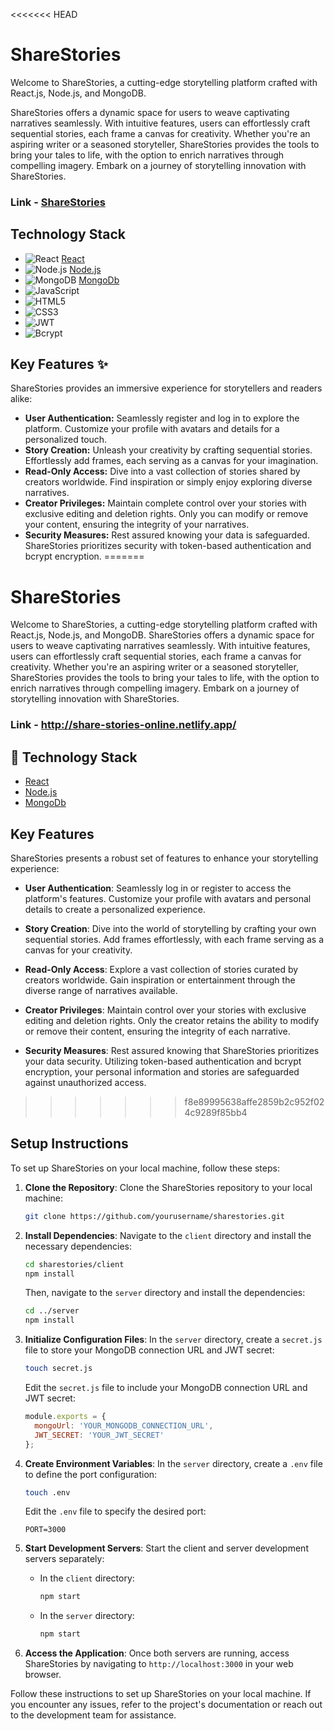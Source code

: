 <<<<<<< HEAD
# ShareStories

Welcome to ShareStories, a cutting-edge storytelling platform crafted with React.js, Node.js, and MongoDB.

ShareStories offers a dynamic space for users to weave captivating narratives seamlessly. With intuitive features, users can effortlessly craft sequential stories, each frame a canvas for creativity. Whether you're an aspiring writer or a seasoned storyteller, ShareStories provides the tools to bring your tales to life, with the option to enrich narratives through compelling imagery. Embark on a journey of storytelling innovation with ShareStories.

### Link - [ShareStories](http://share-stories-online.netlify.app/)

##  Technology Stack

- ![React](https://img.shields.io/badge/React-2021-blue.svg) [React](https://reactjs.org/)
- ![Node.js](https://img.shields.io/badge/Node.js-v18.8.0-green.svg) [Node.js](https://nodejs.org/en/)
- ![MongoDB](https://img.shields.io/badge/MongoDB-v6.0.0-light-green.svg) [MongoDb](https://www.mongodb.com/)
- ![JavaScript](https://img.shields.io/badge/JavaScript-ES6-yellow)
- ![HTML5](https://img.shields.io/badge/HTML5-semantic-orange)
- ![CSS3](https://img.shields.io/badge/CSS3-responsive-blue)
- ![JWT](https://img.shields.io/badge/JWT-token-orange)
- ![Bcrypt](https://img.shields.io/badge/Bcrypt-encryption-yellowgreen)

## Key Features ✨

ShareStories provides an immersive experience for storytellers and readers alike:

- **User Authentication:** Seamlessly register and log in to explore the platform. Customize your profile with avatars and details for a personalized touch.
- **Story Creation:** Unleash your creativity by crafting sequential stories. Effortlessly add frames, each serving as a canvas for your imagination.
- **Read-Only Access:** Dive into a vast collection of stories shared by creators worldwide. Find inspiration or simply enjoy exploring diverse narratives.
- **Creator Privileges:** Maintain complete control over your stories with exclusive editing and deletion rights. Only you can modify or remove your content, ensuring the integrity of your narratives.
- **Security Measures:** Rest assured knowing your data is safeguarded. ShareStories prioritizes security with token-based authentication and bcrypt encryption.
=======

# ShareStories

Welcome to ShareStories, a cutting-edge storytelling platform crafted with React.js, Node.js, and MongoDB. ShareStories offers a dynamic space for users to weave captivating narratives seamlessly. With intuitive features, users can effortlessly craft sequential stories, each frame a canvas for creativity. Whether you're an aspiring writer or a seasoned storyteller, ShareStories provides the tools to bring your tales to life, with the option to enrich narratives through compelling imagery. Embark on a journey of storytelling innovation with ShareStories.

### Link - http://share-stories-online.netlify.app/

## 🏁 Technology Stack

- [React](https://reactjs.org/)
- [Node.js](https://nodejs.org/en/)
- [MongoDb](https://www.mongodb.com/)

## Key Features

ShareStories presents a robust set of features to enhance your storytelling experience:

- **User Authentication**: Seamlessly log in or register to access the platform's features. Customize your profile with avatars and personal details to create a personalized experience.

- **Story Creation**: Dive into the world of storytelling by crafting your own sequential stories. Add frames effortlessly, with each frame serving as a canvas for your creativity.

- **Read-Only Access**: Explore a vast collection of stories curated by creators worldwide. Gain inspiration or entertainment through the diverse range of narratives available.

- **Creator Privileges**: Maintain control over your stories with exclusive editing and deletion rights. Only the creator retains the ability to modify or remove their content, ensuring the integrity of each narrative.

- **Security Measures**: Rest assured knowing that ShareStories prioritizes your data security. Utilizing token-based authentication and bcrypt encryption, your personal information and stories are safeguarded against unauthorized access.
>>>>>>> f8e89995638affe2859b2c952f024c9289f85bb4

## Setup Instructions

To set up ShareStories on your local machine, follow these steps:

1. **Clone the Repository**: Clone the ShareStories repository to your local machine:

    ```bash
    git clone https://github.com/yourusername/sharestories.git
    ```

2. **Install Dependencies**: Navigate to the `client` directory and install the necessary dependencies:

    ```bash
    cd sharestories/client
    npm install
    ```

    Then, navigate to the `server` directory and install the dependencies:

    ```bash
    cd ../server
    npm install
    ```

3. **Initialize Configuration Files**: In the `server` directory, create a `secret.js` file to store your MongoDB connection URL and JWT secret:

    ```bash
    touch secret.js
    ```

    Edit the `secret.js` file to include your MongoDB connection URL and JWT secret:

    ```javascript
    module.exports = {
      mongoUrl: 'YOUR_MONGODB_CONNECTION_URL',
      JWT_SECRET: 'YOUR_JWT_SECRET'
    };
    ```

4. **Create Environment Variables**: In the `server` directory, create a `.env` file to define the port configuration:

    ```bash
    touch .env
    ```

    Edit the `.env` file to specify the desired port:

    ```plaintext
    PORT=3000
    ```

5. **Start Development Servers**: Start the client and server development servers separately:

    - In the `client` directory:

      ```bash
      npm start
      ```

    - In the `server` directory:

      ```bash
      npm start
      ```

6. **Access the Application**: Once both servers are running, access ShareStories by navigating to `http://localhost:3000` in your web browser.

Follow these instructions to set up ShareStories on your local machine. If you encounter any issues, refer to the project's documentation or reach out to the development team for assistance.
